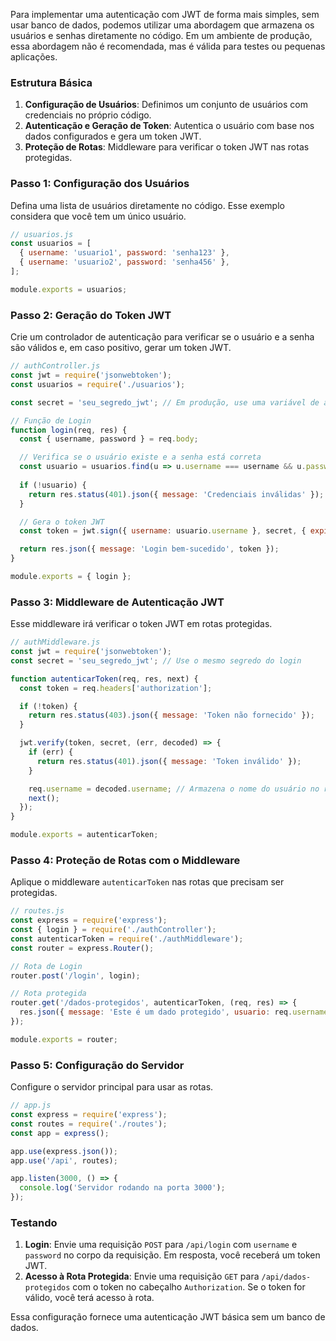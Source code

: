 Para implementar uma autenticação com JWT de forma mais simples, sem usar banco de dados, podemos utilizar uma abordagem que armazena os usuários e senhas diretamente no código. Em um ambiente de produção, essa abordagem não é recomendada, mas é válida para testes ou pequenas aplicações.

### Estrutura Básica

1. **Configuração de Usuários**: Definimos um conjunto de usuários com credenciais no próprio código.
2. **Autenticação e Geração de Token**: Autentica o usuário com base nos dados configurados e gera um token JWT.
3. **Proteção de Rotas**: Middleware para verificar o token JWT nas rotas protegidas.

### Passo 1: Configuração dos Usuários

Defina uma lista de usuários diretamente no código. Esse exemplo considera que você tem um único usuário.

```javascript
// usuarios.js
const usuarios = [
  { username: 'usuario1', password: 'senha123' },
  { username: 'usuario2', password: 'senha456' },
];

module.exports = usuarios;
```

### Passo 2: Geração do Token JWT

Crie um controlador de autenticação para verificar se o usuário e a senha são válidos e, em caso positivo, gerar um token JWT.

```javascript
// authController.js
const jwt = require('jsonwebtoken');
const usuarios = require('./usuarios');

const secret = 'seu_segredo_jwt'; // Em produção, use uma variável de ambiente

// Função de Login
function login(req, res) {
  const { username, password } = req.body;

  // Verifica se o usuário existe e a senha está correta
  const usuario = usuarios.find(u => u.username === username && u.password === password);
  
  if (!usuario) {
    return res.status(401).json({ message: 'Credenciais inválidas' });
  }

  // Gera o token JWT
  const token = jwt.sign({ username: usuario.username }, secret, { expiresIn: '1h' });

  return res.json({ message: 'Login bem-sucedido', token });
}

module.exports = { login };
```

### Passo 3: Middleware de Autenticação JWT

Esse middleware irá verificar o token JWT em rotas protegidas.

```javascript
// authMiddleware.js
const jwt = require('jsonwebtoken');
const secret = 'seu_segredo_jwt'; // Use o mesmo segredo do login

function autenticarToken(req, res, next) {
  const token = req.headers['authorization'];

  if (!token) {
    return res.status(403).json({ message: 'Token não fornecido' });
  }

  jwt.verify(token, secret, (err, decoded) => {
    if (err) {
      return res.status(401).json({ message: 'Token inválido' });
    }

    req.username = decoded.username; // Armazena o nome do usuário no request
    next();
  });
}

module.exports = autenticarToken;
```

### Passo 4: Proteção de Rotas com o Middleware

Aplique o middleware `autenticarToken` nas rotas que precisam ser protegidas.

```javascript
// routes.js
const express = require('express');
const { login } = require('./authController');
const autenticarToken = require('./authMiddleware');
const router = express.Router();

// Rota de Login
router.post('/login', login);

// Rota protegida
router.get('/dados-protegidos', autenticarToken, (req, res) => {
  res.json({ message: 'Este é um dado protegido', usuario: req.username });
});

module.exports = router;
```

### Passo 5: Configuração do Servidor

Configure o servidor principal para usar as rotas.

```javascript
// app.js
const express = require('express');
const routes = require('./routes');
const app = express();

app.use(express.json());
app.use('/api', routes);

app.listen(3000, () => {
  console.log('Servidor rodando na porta 3000');
});
```

### Testando

1. **Login**: Envie uma requisição `POST` para `/api/login` com `username` e `password` no corpo da requisição. Em resposta, você receberá um token JWT.
2. **Acesso à Rota Protegida**: Envie uma requisição `GET` para `/api/dados-protegidos` com o token no cabeçalho `Authorization`. Se o token for válido, você terá acesso à rota.

Essa configuração fornece uma autenticação JWT básica sem um banco de dados.
